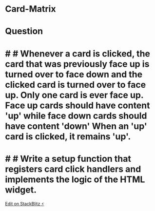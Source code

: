 # Card-Matrix

# Question
# # # Whenever a card is clicked, the card that was previously face up is turned over to face down and the clicked card is turned over to face up. Only one card is ever face up. Face up cards should have content 'up' while face down cards should have content 'down' When an 'up' card is clicked, it remains 'up'.
# # # Write a setup function that registers card click handlers and implements the logic of the HTML widget.
[Edit on StackBlitz ⚡️](https://stackblitz.com/edit/web-platform-uj6ar7)